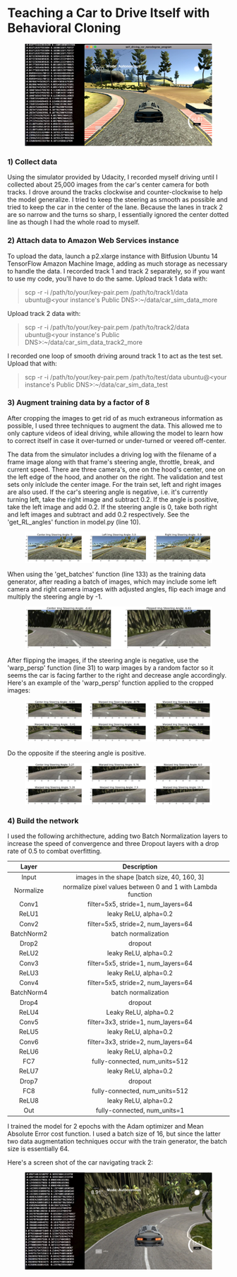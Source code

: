 # Teaching a Car to Drive Itself with Behavioral Cloning
<figure>
  <img src="readme_images/sim_screen_shot1.png"/>
</figure>
 <p></p> 
 
### 1) Collect data
Using the simulator provided by Udacity, I recorded myself driving until I collected about 25,000 images from the car's center camera for both tracks. I drove around the tracks clockwise and counter-clockwise to help the model generalize. I tried to keep the steering as smooth as possible and tried to keep the car in the center of the lane. Because the lanes in track 2 are so narrow and the turns so sharp, I essentially ignored the center dotted line as though I had the whole road to myself.

### 2) Attach data to Amazon Web Services instance
To upload the data, launch a p2.xlarge instance with Bitfusion Ubuntu 14 TensorFlow Amazon Machine Image, adding as much storage as necessary to handle the data. I recorded track 1 and track 2 separately, so if you want to use my code, you'll have to do the same. 
Upload track 1 data with:
> scp -r -i /path/to/your/key-pair.pem /path/to/track1/data ubuntu@<your instance's Public DNS>:~/data/car_sim_data_more

Upload track 2 data with:
> scp -r -i /path/to/your/key-pair.pem /path/to/track2/data ubuntu@<your instance's Public DNS>:~/data/car_sim_data_track2_more

I recorded one loop of smooth driving around track 1 to act as the test set. Upload that with:
> scp -r -i /path/to/your/key-pair.pem /path/to/test/data ubuntu@<your instance's Public DNS>:~/data/car_sim_data_test
 
 ### 3) Augment training data by a factor of 8
After cropping the images to get rid of as much extraneous information as possible, I used three techniques to augment the data. This allowed me to only capture videos of ideal driving, while allowing the model to learn how to correct itself in case it over-turned or under-turned or veered off-center.

The data from the simulator includes a driving log with the filename of a frame image along with that frame's steering angle, throttle, break, and current speed. There are three camera's, one on the hood's center, one on the left edge of the hood, and another on the right. The validation and test sets only inlclude the center image. For the train set, left and right images are also used. If the car's steering angle is negative, i.e. it's currently turning left, take the right image and subtract 0.2. If the angle is positive, take the left image and add 0.2. If the steering angle is 0, take both right and left images and subtract and add 0.2 respectively. See the 'get_RL_angles' function in model.py (line 10).
<figure>
  <img src="readme_images/left_n_right_camera.png"/>
</figure>
 <p></p> 
 
When using the 'get_batches' function (line 133) as the training data generator, after reading a batch of images, which may include some left camera and right camera images with adjusted angles, flip each image and multiply the steering angle by -1.
<figure>
  <img src="readme_images/flipped.png"/>
</figure>
 <p></p> 

After flipping the images, if the steering angle is negative, use the 'warp_persp' function (line 31) to warp images by a random factor so it seems the car is facing farther to the right and decrease angle accordingly. Here's an example of the 'warp_persp' function applied to the cropped images:
<figure>
  <img src="readme_images/random_warp_left.png"/>
</figure>
 <p></p> 
 
 Do the opposite if the steering angle is positive.
 <figure>
  <img src="readme_images/random_warp_right.png"/>
</figure>
 <p></p> 

### 4) Build the network
I used the following archithecture, adding two Batch Normalization layers to increase the speed of convergence and three Dropout layers with a drop rate of 0.5 to combat overfitting.

| Layer     | Description | 
|:--------------:|:-------------:| 
| Input      | images in the shape [batch size, 40, 160, 3] | 
| Normalize      | normalize pixel values between 0 and 1 with Lambda function| 
| Conv1    | filter=5x5, stride=1, num_layers=64| 
| ReLU1 | leaky ReLU, alpha=0.2 |  
| Conv2      | filter=5x5, stride=2, num_layers=64| 
| BatchNorm2  | batch normalization | 
| Drop2 | dropout |  
| ReLU2    | leaky ReLU, alpha=0.2  | 
| Conv3      | filter=5x5, stride=1, num_layers=64| 
| ReLU3    | leaky ReLU, alpha=0.2  | 
| Conv4     | filter=5x5, stride=2, num_layers=64|
| BatchNorm4  | batch normalization | 
| Drop4 | dropout |  
| ReLU4    | Leaky ReLU, alpha=0.2  | 
| Conv5     | filter=3x3, stride=1, num_layers=64| 
| ReLU5    | leaky ReLU, alpha=0.2  | 
| Conv6     | filter=3x3, stride=2, num_layers=64| 
| ReLU6    | leaky ReLU, alpha=0.2  | 
| FC7   | fully-connected, num_units=512  |
| ReLU7    | leaky ReLU, alpha=0.2  | 
| Drop7 | dropout |
| FC8   | fully-connected, num_units=512  |
| ReLU8    | leaky ReLU, alpha=0.2  | 
| Out   | fully-connected, num_units=1  |

I trained the model for 2 epochs with the Adam optimizer and Mean Absolute Error cost function. I used a batch size of 16, but since the latter two data augmentation techniques occur with the train generator, the batch size is essentially 64.

Here's a screen shot of the car navigating track 2:
<figure>
  <img src="readme_images/sim_screen_shot.png"/>
</figure>
 <p></p> 
